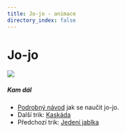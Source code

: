 ```yaml
---
title: Jo-jo - animace
directory_index: false
---
```


# Jo-jo

![](/animace/img/yo-yo.gif)

##### Kam dál

- [Podrobný návod](/micky/3/jojo.html "Podrobný textový návod jak se naučit jo-jo.") jak se naučit jo-jo.
- Další trik: [Kaskáda](3-cascade.html "Další trik Kaskáda")
- Předchozí trik: [Jedení jablka](eating-an-apple-for-light-eaters.html "Předchozí trik Jedení jablka")

